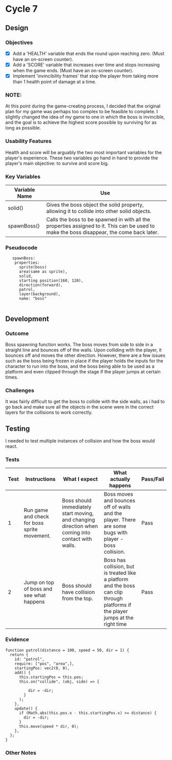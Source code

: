 # Cycle 7

## Design

### Objectives

* [x] Add a 'HEALTH' variable that ends the round upon reaching zero. (Must have an on-screen counter).
* [x] Add a 'SCORE' variable that increases over time and stops increasing when the game ends. (Must have an on-screen counter).
* [x] Implement 'invincibility frames' that stop the player from taking more than 1 health point of damage at a time.

### NOTE:

At this point during the game-creating process, I decided that the original plan for my game was perhaps too complex to be feasible to complete. I slightly changed the idea of my game to one in which the boss is invincible, and the goal is to achieve the highest score possible by surviving for as long as possible.&#x20;

### Usability Features

Health and score will be arguably the two most important variables for the player's experience. These two variables go hand in hand to provide the player's main objective: to survive and score big.





### Key Variables

| Variable Name | Use                                                                                                                                       |
| ------------- | ----------------------------------------------------------------------------------------------------------------------------------------- |
| solid()       | Gives the boss object the solid property, allowing it to collide into other solid objects.                                                |
| spawnBoss()   | Calls the boss to be spawned in with all the properties assigned to it. This can be used to make the boss disappear, the come back later. |

### Pseudocode

```
   spawnBoss:
    properties:
      sprite(boss)
      area(same as sprite),
      solid,
      starting position(160, 120),
      direction(forward),
      patrol,
      layer(background),
      name: "boss"
  

```

## Development

### Outcome

Boss spawning function works. The boss moves from side to side in a straight line and bounces off of the walls. Upon colliding with the player, it bounces off and moves the other direction. However, there are a few issues such as the boss being frozen in place if the player holds the inputs for the character to run into the boss, and the boss being able to be used as a platform and even clipped through the stage if the player jumps at certain times.



### Challenges

It was fairly difficult to get the boss to collide with the side walls, as i had to go back and make sure all the objects in the scene were in the correct layers for the collisions to work correctly.

## Testing

I needed to test multiple instances of collision and how the boss would react.

### Tests

| Test | Instructions                                  | What I expect                                                                                     | What actually happens                                                                                                            | Pass/Fail |
| ---- | --------------------------------------------- | ------------------------------------------------------------------------------------------------- | -------------------------------------------------------------------------------------------------------------------------------- | --------- |
| 1    | Run game and check for boss sprite movement.  | Boss should immediately start moving, and changing direction when coming into contact with walls. | Boss moves and bounces off of walls and the player. There are some bugs with player - boss collision.                            | Pass      |
| 2    | Jump on top of boss and see what happens      | Boss should have collision from the top.                                                          | Boss has collision, but is treated like a platform and the boss can clip through platforms if the player jumps at the right time | Pass      |

### Evidence

```
function patrol(distance = 100, speed = 50, dir = 1) {
  return {
    id: "patrol",
    require: ["pos", "area",],
    startingPos: vec2(0, 0),
    add() {
      this.startingPos = this.pos;
      this.on("collide", (obj, side) => {
        
          dir = -dir;
        }
      );
    },
    update() {
      if (Math.abs(this.pos.x - this.startingPos.x) >= distance) {
        dir = -dir;
      }
      this.move(speed * dir, 0);
    },
  };
}

```

### Other Notes

